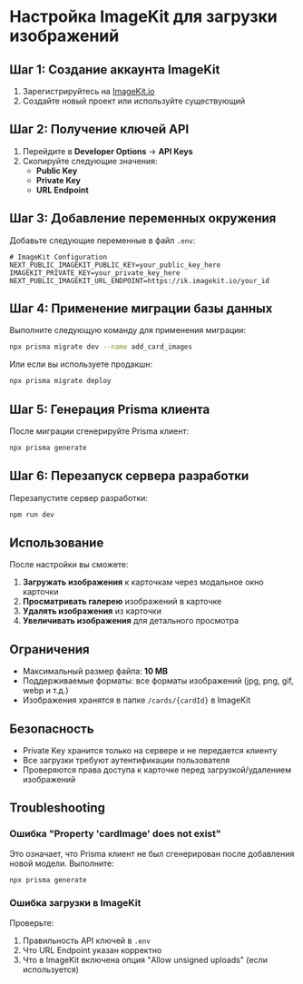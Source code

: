 # Настройка ImageKit для загрузки изображений

## Шаг 1: Создание аккаунта ImageKit

1. Зарегистрируйтесь на [ImageKit.io](https://imagekit.io/)
2. Создайте новый проект или используйте существующий

## Шаг 2: Получение ключей API

1. Перейдите в **Developer Options** → **API Keys**
2. Скопируйте следующие значения:
   - **Public Key**
   - **Private Key**
   - **URL Endpoint**

## Шаг 3: Добавление переменных окружения

Добавьте следующие переменные в файл `.env`:

```env
# ImageKit Configuration
NEXT_PUBLIC_IMAGEKIT_PUBLIC_KEY=your_public_key_here
IMAGEKIT_PRIVATE_KEY=your_private_key_here
NEXT_PUBLIC_IMAGEKIT_URL_ENDPOINT=https://ik.imagekit.io/your_id
```

## Шаг 4: Применение миграции базы данных

Выполните следующую команду для применения миграции:

```bash
npx prisma migrate dev --name add_card_images
```

Или если вы используете продакшн:

```bash
npx prisma migrate deploy
```

## Шаг 5: Генерация Prisma клиента

После миграции сгенерируйте Prisma клиент:

```bash
npx prisma generate
```

## Шаг 6: Перезапуск сервера разработки

Перезапустите сервер разработки:

```bash
npm run dev
```

## Использование

После настройки вы сможете:

1. **Загружать изображения** к карточкам через модальное окно карточки
2. **Просматривать галерею** изображений в карточке
3. **Удалять изображения** из карточки
4. **Увеличивать изображения** для детального просмотра

## Ограничения

- Максимальный размер файла: **10 MB**
- Поддерживаемые форматы: все форматы изображений (jpg, png, gif, webp и т.д.)
- Изображения хранятся в папке `/cards/{cardId}` в ImageKit

## Безопасность

- Private Key хранится только на сервере и не передается клиенту
- Все загрузки требуют аутентификации пользователя
- Проверяются права доступа к карточке перед загрузкой/удалением изображений

## Troubleshooting

### Ошибка "Property 'cardImage' does not exist"

Это означает, что Prisma клиент не был сгенерирован после добавления новой модели. Выполните:

```bash
npx prisma generate
```

### Ошибка загрузки в ImageKit

Проверьте:
1. Правильность API ключей в `.env`
2. Что URL Endpoint указан корректно
3. Что в ImageKit включена опция "Allow unsigned uploads" (если используется)
